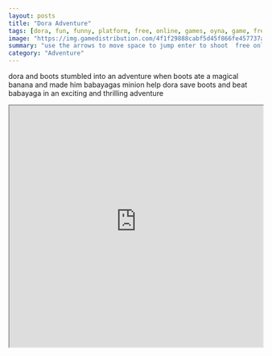 ```yaml
---
layout: posts
title: "Dora Adventure"
tags: [dora, fun, funny, platform, free, online, games, oyna, game, free, games, play, play, games]
image: "https://img.gamedistribution.com/4f1f29888cabf5d45f866fe457737a23.jpg"
summary: "use the arrows to move space to jump enter to shoot  free online games oyna game free games play play games"
category: "Adventure"
---
```


dora and boots stumbled into an adventure when boots ate a magical banana and made him babayagas minion help dora save boots and beat babayaga in an exciting and thrilling adventure

<iframe width="100%" height="480px;" src="https://flash.gamedistribution.com?game=4f1f29888cabf5d45f866fe457737a23"></iframe>